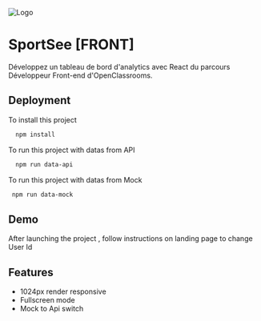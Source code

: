
![Logo](https://i.ibb.co/L6vCZmB/logo.png) 


# SportSee [FRONT]

Développez un tableau de bord d'analytics avec React du parcours Développeur Front-end d'OpenClassrooms.





## Deployment

To install this project 

```bash
  npm install
```
To run this project with datas from API

```bash
  npm run data-api
```
To run this project with datas from Mock 

```bash
 npm run data-mock
```






## Demo

 After launching the project , follow instructions on landing page to change User Id 


## Features

- 1024px render responsive
- Fullscreen mode
- Mock to Api switch 


